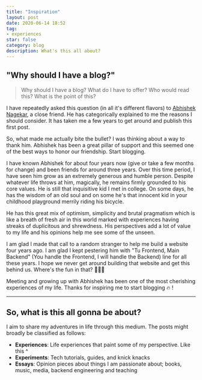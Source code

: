 ```yaml
---
title: "Inspiration"
layout: post
date: 2020-06-14 18:52
tag:
- experiences
star: false
category: blog
description: What's this all about?
---
```


## "Why should I have a blog?"

> Why should I have a blog? What do I have to offer? Who would read this? What is the point of this?

I have repeatedly asked this question (in all it's different flavors) to [Abhishek Nagekar](https://nagekar.com/), a close friend. He has categorically explained to me the reasons I should consider. It has taken me a few years to get around and publish this first post.

So, what made me actually bite the bullet? I was thinking about a way to thank him. Abhishek has been a great pillar of support and this seemed one of the best ways to honor our friendship. Start blogging.

I have known Abhishek for about four years now (give or take a few months for change) and been friends for around three years. Over this time period, I have seen him grow as an extremely generous and humble person. Despite whatever life throws at him, magically, he remains firmly grounded to his core values. He is still that inquisitive kid I met in college. On some days, he has the wisdom of an old soul and on some he's that innocent kid in your childhood playground merrily riding his bicycle. 

He has this great mix of optimism, simplicity and brutal pragmatism which is like a breath of fresh air in this world marked with experiences having streaks of duplicitous and shrewdness. His perspectives add a lot of value to my life and his opinions help me see some of the unseen. 

I am glad I made that call to a random stranger to help me build a website four years ago. I am glad I kept pestering him with "Tu Frontend, Main Backend" (You handle the Frontend, I will handle the Backend) line for all these years. I hope we never get around building that website and get this behind us. Where's the fun in that? 🤷🏻‍♂️

Meeting and growing up with Abhishek has been one of the most cherishing experiences of my life. Thanks for inspiring me to start blogging 🔥 !

---

## So, what is this all gonna be about?

I aim to share my adventures in life through this medium. The posts might broadly be classified as follows:
- **Experiences**: Life experiences that paint some of my perspective. Like this ^
- **Experiments**: Tech tutorials, guides, and knick knacks
- **Essays**: Opinion pieces about things I am passionate about; books, music, media, backend engineering and teaching
